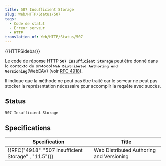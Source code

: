 ```yaml
---
title: 507 Insufficient Storage
slug: Web/HTTP/Status/507
tags:
  - Code de statut
  - Erreur serveur
  - HTTP
translation_of: Web/HTTP/Status/507
---
```

{{HTTPSidebar}}

Le code de réponse HTTP **`507 Insufficient Storage`** peut être donné dans le contexte du protocol **`Web Distributed Authoring and Versioning`**(WebDAV) (voir [RFC 4918](https://tools.ietf.org/html/rfc4918)).

Il indique que la méthode ne peut pas être traité car le serveur ne peut pas stocker la représentation nécessaire pour accomplir la requête avec succès.

## Status

    507 Insufficient Storage

## Specifications

| Specification                                                        | Title                                    |
| -------------------------------------------------------------------- | ---------------------------------------- |
| {{RFC("4918", "507 Insufficient Storage" , "11.5")}} | Web Distributed Authoring and Versioning |
